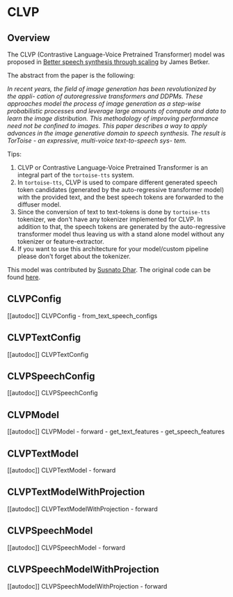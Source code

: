 <!--Copyright 2023 The HuggingFace Team. All rights reserved.

Licensed under the Apache License, Version 2.0 (the "License"); you may not use this file except in compliance with
the License. You may obtain a copy of the License at

http://www.apache.org/licenses/LICENSE-2.0

Unless required by applicable law or agreed to in writing, software distributed under the License is distributed on
an "AS IS" BASIS, WITHOUT WARRANTIES OR CONDITIONS OF ANY KIND, either express or implied. See the License for the
specific language governing permissions and limitations under the License.

⚠️ Note that this file is in Markdown but contain specific syntax for our doc-builder (similar to MDX) that may not be
rendered properly in your Markdown viewer.

-->

# CLVP

## Overview

The CLVP (Contrastive Language-Voice Pretrained Transformer) model was proposed in [Better speech synthesis through scaling](https://arxiv.org/abs/2305.07243) by James Betker.

The abstract from the paper is the following:

*In recent years, the field of image generation has been revolutionized by the appli-
cation of autoregressive transformers and DDPMs. These approaches model the
process of image generation as a step-wise probabilistic processes and leverage
large amounts of compute and data to learn the image distribution.
This methodology of improving performance need not be confined to images. This
paper describes a way to apply advances in the image generative domain to speech
synthesis. The result is TorToise - an expressive, multi-voice text-to-speech sys-
tem.*

Tips:

1. CLVP or Contrastive Language-Voice Pretrained Transformer is an integral part of the `tortoise-tts` system.
2. In `tortoise-tts`, CLVP is used to compare different generated speech token candidates (generated by the 
auto-regressive transformer model) with the provided text, and the best speech tokens are forwarded to the diffuser model.
3. Since the conversion of text to text-tokens is done by `tortoise-tts` tokenizer, we don't have any tokenizer implemented
for CLVP. In addition to that, the speech tokens are generated by the auto-regressive transformer model thus leaving us 
with a stand alone model without any tokenizer or feature-extractor.
4. If you want to use this architecture for your model/custom pipeline please don't forget about the tokenizer.

This model was contributed by [Susnato Dhar](https://huggingface.co/susnato).
The original code can be found [here](https://github.com/neonbjb/tortoise-tts).

## CLVPConfig

[[autodoc]] CLVPConfig
    - from_text_speech_configs

## CLVPTextConfig

[[autodoc]] CLVPTextConfig

## CLVPSpeechConfig

[[autodoc]] CLVPSpeechConfig

## CLVPModel

[[autodoc]] CLVPModel
    - forward
    - get_text_features
    - get_speech_features

## CLVPTextModel

[[autodoc]] CLVPTextModel
    - forward

## CLVPTextModelWithProjection

[[autodoc]] CLVPTextModelWithProjection
    - forward

## CLVPSpeechModel

[[autodoc]] CLVPSpeechModel
    - forward

## CLVPSpeechModelWithProjection

[[autodoc]] CLVPSpeechModelWithProjection
    - forward